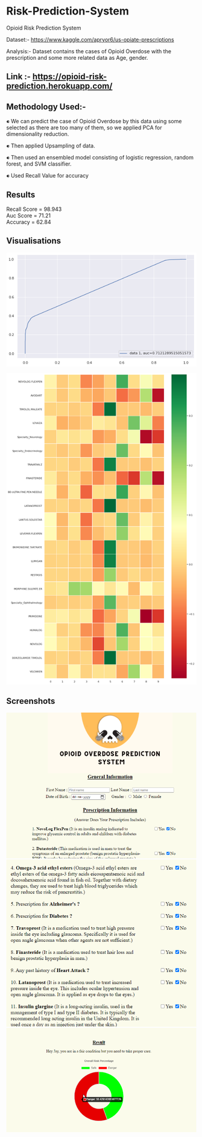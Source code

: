# Risk-Prediction-System  
Opioid Risk Prediction System  

Dataset:- https://www.kaggle.com/apryor6/us-opiate-prescriptions  
 
Analysis:- Dataset contains the cases of Opioid Overdose with the prescription and some more related data as Age, gender.   

## Link :- https://opioid-risk-prediction.herokuapp.com/  

## Methodology Used:-    

⁌ We can predict the case of Opioid Overdose by this data using some selected as there are too many of them, so we applied PCA for dimensionality reduction.    

⁌ Then applied Upsampling of data.    

⁌ Then used an ensembled model consisting of logistic regression, random forest, and SVM classifier.  

⁌ Used Recall Value for accuracy   

## Results    

Recall Score = 98.943  
Auc Score = 71.21  
Accuracy = 62.84  

## Visualisations  

![ROC](https://github.com/Jaisood08/Risk-Prediction-Sysytem/blob/main/ROC.png)  

![Imp Factor](https://github.com/Jaisood08/Risk-Prediction-Sysytem/blob/main/Importance%20matrix.png)  


## Screenshots  

![1](https://github.com/Jaisood08/Risk-Prediction-Sysytem/blob/main/SS1.png)  
![2](https://github.com/Jaisood08/Risk-Prediction-Sysytem/blob/main/SS2.png)  
![3](https://github.com/Jaisood08/Risk-Prediction-Sysytem/blob/main/SS3.png)  



